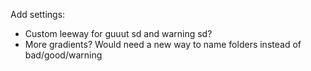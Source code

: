 Add settings:
 - Custom leeway for guuut sd and warning sd?
 - More gradients? Would need a new way to name folders instead of bad/good/warning